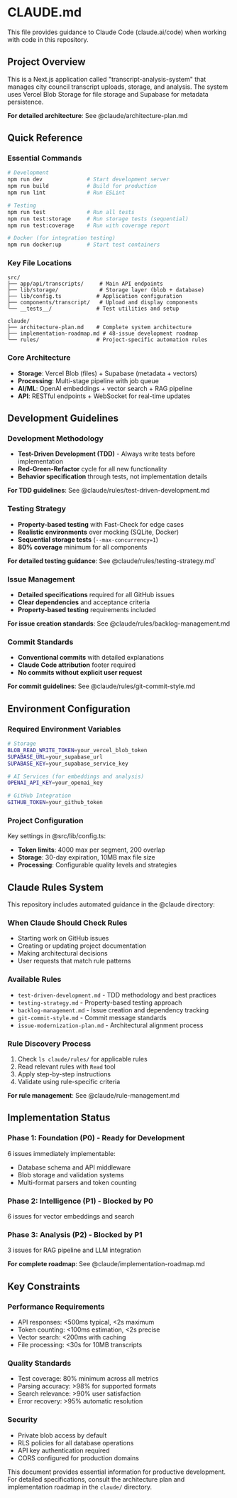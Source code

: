 # CLAUDE.md

This file provides guidance to Claude Code (claude.ai/code) when working with code in this repository.

## Project Overview

This is a Next.js application called "transcript-analysis-system" that manages city council transcript uploads, storage, and analysis. The system uses Vercel Blob Storage for file storage and Supabase for metadata persistence.

**For detailed architecture**: See @claude/architecture-plan.md

## Quick Reference

### Essential Commands
```bash
# Development
npm run dev              # Start development server
npm run build            # Build for production
npm run lint             # Run ESLint

# Testing
npm run test             # Run all tests
npm run test:storage     # Run storage tests (sequential)
npm run test:coverage    # Run with coverage report

# Docker (for integration testing)
npm run docker:up        # Start test containers
```

### Key File Locations
```
src/
├── app/api/transcripts/     # Main API endpoints
├── lib/storage/             # Storage layer (blob + database)
├── lib/config.ts           # Application configuration
├── components/transcript/   # Upload and display components
└── __tests__/              # Test utilities and setup

claude/
├── architecture-plan.md    # Complete system architecture
├── implementation-roadmap.md # 48-issue development roadmap
└── rules/                  # Project-specific automation rules
```

### Core Architecture
- **Storage**: Vercel Blob (files) + Supabase (metadata + vectors)
- **Processing**: Multi-stage pipeline with job queue
- **AI/ML**: OpenAI embeddings + vector search + RAG pipeline
- **API**: RESTful endpoints + WebSocket for real-time updates

## Development Guidelines

### Development Methodology
- **Test-Driven Development (TDD)** - Always write tests before implementation
- **Red-Green-Refactor** cycle for all new functionality
- **Behavior specification** through tests, not implementation details

**For TDD guidelines**: See @claude/rules/test-driven-development.md

### Testing Strategy
- **Property-based testing** with Fast-Check for edge cases
- **Realistic environments** over mocking (SQLite, Docker)
- **Sequential storage tests** (`--max-concurrency=1`)
- **80% coverage** minimum for all components

**For detailed testing guidance**: See @claude/rules/testing-strategy.md`

### Issue Management
- **Detailed specifications** required for all GitHub issues
- **Clear dependencies** and acceptance criteria
- **Property-based testing** requirements included

**For issue creation standards**: See @claude/rules/backlog-management.md

### Commit Standards
- **Conventional commits** with detailed explanations
- **Claude Code attribution** footer required
- **No commits without explicit user request**

**For commit guidelines**: See @claude/rules/git-commit-style.md

## Environment Configuration

### Required Environment Variables
```bash
# Storage
BLOB_READ_WRITE_TOKEN=your_vercel_blob_token
SUPABASE_URL=your_supabase_url
SUPABASE_KEY=your_supabase_service_key

# AI Services (for embeddings and analysis)
OPENAI_API_KEY=your_openai_key

# GitHub Integration
GITHUB_TOKEN=your_github_token
```

### Project Configuration
Key settings in @src/lib/config.ts:
- **Token limits**: 4000 max per segment, 200 overlap
- **Storage**: 30-day expiration, 10MB max file size
- **Processing**: Configurable quality levels and strategies

## Claude Rules System

This repository includes automated guidance in the @claude directory:

### When Claude Should Check Rules
- Starting work on GitHub issues
- Creating or updating project documentation  
- Making architectural decisions
- User requests that match rule patterns

### Available Rules
- `test-driven-development.md` - TDD methodology and best practices
- `testing-strategy.md` - Property-based testing approach
- `backlog-management.md` - Issue creation and dependency tracking
- `git-commit-style.md` - Commit message standards  
- `issue-modernization-plan.md` - Architectural alignment process

### Rule Discovery Process
1. Check `ls claude/rules/` for applicable rules
2. Read relevant rules with `Read` tool
3. Apply step-by-step instructions
4. Validate using rule-specific criteria

**For rule management**: See @claude/rule-management.md

## Implementation Status

### Phase 1: Foundation (P0) - Ready for Development
6 issues immediately implementable:
- Database schema and API middleware
- Blob storage and validation systems  
- Multi-format parsers and token counting

### Phase 2: Intelligence (P1) - Blocked by P0
6 issues for vector embeddings and search

### Phase 3: Analysis (P2) - Blocked by P1  
3 issues for RAG pipeline and LLM integration

**For complete roadmap**: See @claude/implementation-roadmap.md

## Key Constraints

### Performance Requirements
- API responses: <500ms typical, <2s maximum
- Token counting: <100ms estimation, <2s precise
- Vector search: <200ms with caching
- File processing: <30s for 10MB transcripts

### Quality Standards
- Test coverage: 80% minimum across all metrics
- Parsing accuracy: >98% for supported formats
- Search relevance: >90% user satisfaction
- Error recovery: >95% automatic resolution

### Security
- Private blob access by default
- RLS policies for all database operations
- API key authentication required
- CORS configured for production domains

This document provides essential information for productive development. For detailed specifications, consult the architecture plan and implementation roadmap in the `claude/` directory.